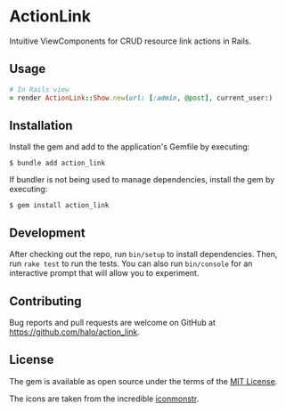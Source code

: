 # ActionLink

Intuitive ViewComponents for CRUD resource link actions in Rails.

## Usage

```ruby
# In Rails view
= render ActionLink::Show.new(url: [:admin, @post], current_user:)
```

## Installation

Install the gem and add to the application's Gemfile by executing:

    $ bundle add action_link

If bundler is not being used to manage dependencies, install the gem by executing:

    $ gem install action_link

## Development

After checking out the repo, run `bin/setup` to install dependencies. Then, run `rake test` to run the tests. You can also run `bin/console` for an interactive prompt that will allow you to experiment.

## Contributing

Bug reports and pull requests are welcome on GitHub at https://github.com/halo/action_link.

## License

The gem is available as open source under the terms of the [MIT License](https://opensource.org/licenses/MIT).

The icons are taken from the incredible [iconmonstr](https://iconmonstr.com/license/).
